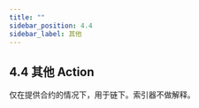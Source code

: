 ```yaml
---
title: ""
sidebar_position: 4.4
sidebar_label: 其他
---
```


## 4.4 其他 Action

仅在提供合约的情况下，用于链下。索引器不做解释。